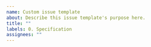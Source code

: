 ```yaml
---
name: Custom issue template
about: Describe this issue template's purpose here.
title: ""
labels: 0. Specification
assignees: ""
---
```

